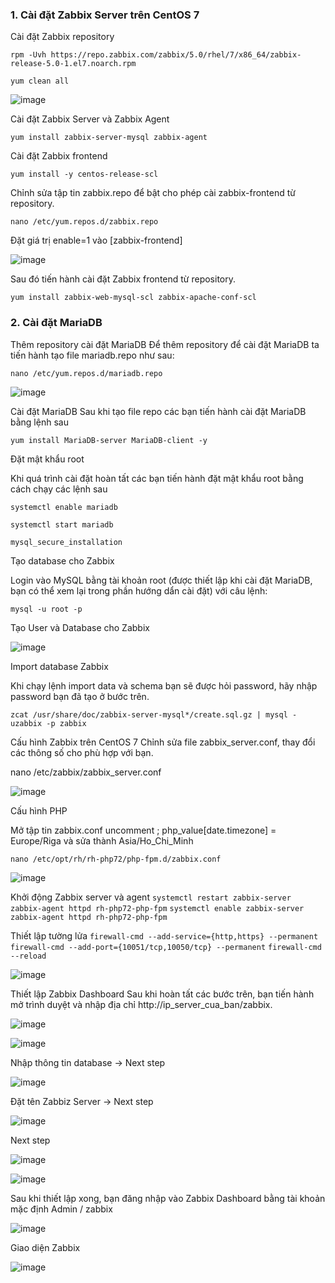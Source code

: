 ### 1. Cài đặt Zabbix Server trên CentOS 7

Cài đặt Zabbix repository

`rpm -Uvh https://repo.zabbix.com/zabbix/5.0/rhel/7/x86_64/zabbix-release-5.0-1.el7.noarch.rpm`

`yum clean all`

![image](https://user-images.githubusercontent.com/101684058/165711458-313b86eb-f547-4c66-816d-37a00e7ee19d.png)

Cài đặt Zabbix Server và Zabbix Agent

`yum install zabbix-server-mysql zabbix-agent`

Cài đặt Zabbix frontend

`yum install -y centos-release-scl`

Chỉnh sửa tập tin zabbix.repo để bật cho phép cài zabbix-frontend từ repository.

`nano /etc/yum.repos.d/zabbix.repo`

Đặt giá trị enable=1 vào [zabbix-frontend]

![image](https://user-images.githubusercontent.com/101684058/165712301-0d7a063e-6776-4dbc-aeba-451f3c707b96.png)

Sau đó tiến hành cài đặt Zabbix frontend từ repository.

`yum install zabbix-web-mysql-scl zabbix-apache-conf-scl`

### 2. Cài đặt MariaDB
Thêm repository cài đặt MariaDB
Để thêm repository để cài đặt MariaDB ta tiến hành tạo file mariadb.repo như sau:

`nano /etc/yum.repos.d/mariadb.repo`

![image](https://user-images.githubusercontent.com/101684058/165713342-ba46c733-dc47-4468-a014-6a97de3a573e.png)

Cài đặt MariaDB
Sau khi tạo file repo các bạn tiến hành cài đặt MariaDB bằng lệnh sau

`yum install MariaDB-server MariaDB-client -y`

Đặt mật khẩu root

Khi quá trình cài đặt hoàn tất các bạn tiến hành đặt mật khẩu root bằng cách chạy các lệnh sau

`systemctl enable mariadb`

`systemctl start mariadb`

`mysql_secure_installation`

Tạo database cho Zabbix

Login vào MySQL bằng tài khoản root (được thiết lập khi cài đặt MariaDB, bạn có thể xem lại trong phần hướng dẩn cài đặt) với câu lệnh:

`mysql -u root -p`

Tạo User và Database cho Zabbix

![image](https://user-images.githubusercontent.com/101684058/165720460-d0d03067-0b89-4d7f-b5e7-81657065291d.png)

Import database Zabbix

Khi chạy lệnh import data và schema bạn sẽ được hỏi password, hãy nhập password bạn đã tạo ở bước trên.

`zcat /usr/share/doc/zabbix-server-mysql*/create.sql.gz | mysql -uzabbix -p zabbix`


Cấu hình Zabbix trên CentOS 7
Chỉnh sửa file zabbix_server.conf, thay đổi các thông số cho phù hợp với bạn.

nano /etc/zabbix/zabbix_server.conf

![image](https://user-images.githubusercontent.com/101684058/165721876-2faf8f3a-03c1-45a4-894c-4fd714d014ad.png)

Cấu hình PHP

Mở tập tin zabbix.conf uncomment ; php_value[date.timezone] = Europe/Riga và sửa thành Asia/Ho_Chi_Minh

`nano /etc/opt/rh/rh-php72/php-fpm.d/zabbix.conf`

![image](https://user-images.githubusercontent.com/101684058/165876737-15e2548e-50cb-4de5-9c9e-02b6450879c6.png)

Khởi động Zabbix server và agent
`systemctl restart zabbix-server zabbix-agent httpd rh-php72-php-fpm`
`systemctl enable zabbix-server zabbix-agent httpd rh-php72-php-fpm`

Thiết lập tường lửa
`firewall-cmd --add-service={http,https} --permanent`
`firewall-cmd --add-port={10051/tcp,10050/tcp} --permanent`
`firewall-cmd --reload`

![image](https://user-images.githubusercontent.com/101684058/165722728-44f0c7e7-b0c5-40b5-9327-579594394950.png)

Thiết lập Zabbix Dashboard
Sau khi hoàn tất các bước trên, bạn tiến hành mở trình duyệt và nhập địa chỉ http://ip_server_cua_ban/zabbix.

![image](https://user-images.githubusercontent.com/101684058/165723016-1944dfbc-0d23-47b9-8d2b-8f0a31107fb5.png)

![image](https://user-images.githubusercontent.com/101684058/165876944-f5487812-b09f-4a8a-b6fe-fae69775d9da.png)

Nhập thông tin database -> Next step

![image](https://user-images.githubusercontent.com/101684058/165877104-447d6162-6437-4eb5-a1c4-82fac05b2828.png)

Đặt tên Zabbiz Server -> Next step

![image](https://user-images.githubusercontent.com/101684058/165881029-15a1acfb-8765-4cbf-98ac-3573fdf6c5fe.png)

Next step

![image](https://user-images.githubusercontent.com/101684058/165881106-205a6de3-ffb0-409b-8f35-8ce25fd07e93.png)

![image](https://user-images.githubusercontent.com/101684058/165881161-05e5180b-9598-498d-9a48-ed55bdfad533.png)

Sau khi thiết lập xong, bạn đăng nhập vào Zabbix Dashboard bằng tài khoản mặc định Admin / zabbix

![image](https://user-images.githubusercontent.com/101684058/165881219-fbf60c26-8f96-40e6-ad80-e9a1c444a785.png)

Giao diện Zabbix

![image](https://user-images.githubusercontent.com/101684058/165882558-989fc19a-32d4-4ee2-a873-adf60daefcdb.png)


